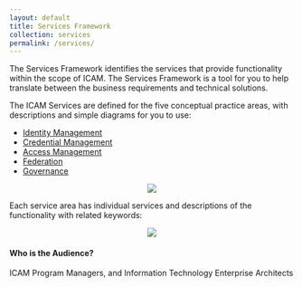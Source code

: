 ```yaml
---
layout: default
title: Services Framework
collection: services
permalink: /services/
---
```


The Services Framework identifies the services that provide functionality within the scope of ICAM.
The Services Framework is a tool for you to help translate between the business requirements and technical solutions.  

The ICAM Services are defined for the five conceptual practice areas, with descriptions and simple diagrams for you to use:

* [Identity Management]({{site.baseurl}}{{page.url}}identity)
* [Credential Management]({{site.baseurl}}{{page.url}}credentials)
* [Access Management]({{site.baseurl}}{{page.url}}access)
* [Federation]({{site.baseurl}}{{page.url}}federation)
* [Governance]({{site.baseurl}}{{page.url}}governance)

<div style="text-align:center"><img src="{{site.baseurl}}/img/ServicesFramework.png"/></div>

Each service area has individual services and descriptions of the functionality with related keywords:  

<div style="text-align:center"><img src="{{site.baseurl}}/img/ServicesDescriptions.png"/></div>


#### Who is the Audience?

ICAM Program Managers, and Information Technology Enterprise Architects
